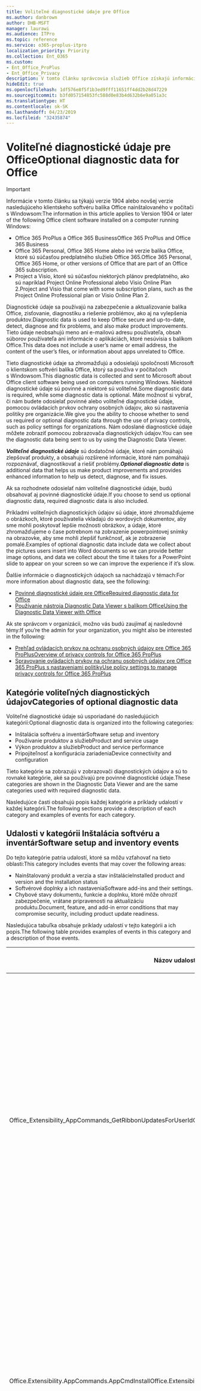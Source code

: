 ```yaml
---
title: Voliteľné diagnostické údaje pre Office
ms.author: danbrown
author: DHB-MSFT
manager: laurawi
ms.audience: ITPro
ms.topic: reference
ms.service: o365-proplus-itpro
localization_priority: Priority
ms.collection: Ent_O365
ms.custom:
- Ent_Office_ProPlus
- Ent_Office_Privacy
description: V tomto článku správcovia služieb Office získajú informácie o voliteľných diagnostických údajoch v balíku Office vrátane niekoľkých príkladov udalostí.
hideEdit: true
ms.openlocfilehash: 1df576e8f5f1b3ed9fff11651ff4dd2b28d47229
ms.sourcegitcommit: b3fd057154853fc588d0e83b4d632b6e9a051a3c
ms.translationtype: HT
ms.contentlocale: sk-SK
ms.lasthandoff: 04/23/2019
ms.locfileid: "32435874"
---
```

# <a name="optional-diagnostic-data-for-office"></a><span data-ttu-id="a367b-103">Voliteľné diagnostické údaje pre Office</span><span class="sxs-lookup"><span data-stu-id="a367b-103">Optional diagnostic data for Office</span></span>

> [!IMPORTANT]
> <span data-ttu-id="a367b-104">Informácie v tomto článku sa týkajú verzie 1904 alebo novšej verzie nasledujúceho klientskeho softvéru balíka Office nainštalovaného v počítači s Windowsom:</span><span class="sxs-lookup"><span data-stu-id="a367b-104">The information in this article applies to Version 1904 or later of the following Office client software installed on a computer running Windows:</span></span>
> - <span data-ttu-id="a367b-105">Office 365 ProPlus a Office 365 Business</span><span class="sxs-lookup"><span data-stu-id="a367b-105">Office 365 ProPlus and Office 365 Business</span></span>
> - <span data-ttu-id="a367b-106">Office 365 Personal, Office 365 Home alebo iné verzie balíka Office, ktoré sú súčasťou predplatného služieb Office 365.</span><span class="sxs-lookup"><span data-stu-id="a367b-106">Office 365 Personal, Office 365 Home, or other versions of Office that are part of an Office 365 subscription.</span></span>
> - <span data-ttu-id="a367b-107">Project a Visio, ktoré sú súčasťou niektorých plánov predplatného, ako sú napríklad Project Online Professional alebo Visio Online Plan 2.</span><span class="sxs-lookup"><span data-stu-id="a367b-107">Project and Visio that come with some subscription plans, such as the Project Online Professional plan or Visio Online Plan 2.</span></span>

<span data-ttu-id="a367b-108">Diagnostické údaje sa používajú na zabezpečenie a aktualizovanie balíka Office, zisťovanie, diagnostiku a riešenie problémov, ako aj na vylepšenia produktov.</span><span class="sxs-lookup"><span data-stu-id="a367b-108">Diagnostic data is used to keep Office secure and up-to-date, detect, diagnose and fix problems, and also make product improvements.</span></span> <span data-ttu-id="a367b-109">Tieto údaje neobsahujú meno ani e-mailovú adresu používateľa, obsah súborov používateľa ani informácie o aplikáciách, ktoré nesúvisia s balíkom Office.</span><span class="sxs-lookup"><span data-stu-id="a367b-109">This data does not include a user’s name or email address, the content of the user’s files, or information about apps unrelated to Office.</span></span>

<span data-ttu-id="a367b-110">Tieto diagnostické údaje sa zhromažďujú a odosielajú spoločnosti Microsoft o klientskom softvéri balíka Office, ktorý sa používa v počítačoch s Windowsom.</span><span class="sxs-lookup"><span data-stu-id="a367b-110">This diagnostic data is collected and sent to Microsoft about Office client software being used on computers running Windows.</span></span> <span data-ttu-id="a367b-111">Niektoré diagnostické údaje sú povinné a niektoré sú voliteľné.</span><span class="sxs-lookup"><span data-stu-id="a367b-111">Some diagnostic data is required, while some diagnostic data is optional.</span></span> <span data-ttu-id="a367b-112">Máte možnosť si vybrať, či nám budete odosielať povinné alebo voliteľné diagnostické údaje, pomocou ovládacích prvkov ochrany osobných údajov, ako sú nastavenia politiky pre organizácie.</span><span class="sxs-lookup"><span data-stu-id="a367b-112">We give you the ability to choose whether to send us required or optional diagnostic data through the use of privacy controls, such as policy settings for organizations.</span></span> <span data-ttu-id="a367b-113">Nám odoslané diagnostické údaje môžete zobraziť pomocou zobrazovača diagnostických údajov.</span><span class="sxs-lookup"><span data-stu-id="a367b-113">You can see the diagnostic data being sent to us by using the Diagnostic Data Viewer.</span></span>

<span data-ttu-id="a367b-114">***Voliteľné diagnostické údaje*** sú dodatočné údaje, ktoré nám pomáhajú zlepšovať produkty, a obsahujú rozšírené informácie, ktoré nám pomáhajú rozpoznávať, diagnostikovať a riešiť problémy.</span><span class="sxs-lookup"><span data-stu-id="a367b-114">***Optional diagnostic data*** is additional data that helps us make product improvements and provides enhanced information to help us detect, diagnose, and fix issues.</span></span>

<span data-ttu-id="a367b-115">Ak sa rozhodnete odosielať nám voliteľné diagnostické údaje, budú obsahovať aj povinné diagnostické údaje.</span><span class="sxs-lookup"><span data-stu-id="a367b-115">If you choose to send us optional diagnostic data, required diagnostic data is also included.</span></span>

<span data-ttu-id="a367b-116">Príkladmi voliteľných diagnostických údajov sú údaje, ktoré zhromažďujeme o obrázkoch, ktoré používatelia vkladajú do wordových dokumentov, aby sme mohli poskytovať lepšie možnosti obrázkov, a údaje, ktoré zhromažďujeme o čase potrebnom na zobrazenie powerpointovej snímky na obrazovke, aby sme mohli zlepšiť funkčnosť, ak je zobrazenie pomalé.</span><span class="sxs-lookup"><span data-stu-id="a367b-116">Examples of optional diagnostic data include data we collect about the pictures users insert into Word documents so we can provide better image options, and data we collect about the time it takes for a PowerPoint slide to appear on your screen so we can improve the experience if it’s slow.</span></span>

<span data-ttu-id="a367b-117">Ďalšie informácie o diagnostických údajoch sa nachádzajú v témach:</span><span class="sxs-lookup"><span data-stu-id="a367b-117">For more information about diagnostic data, see the following:</span></span>

- [<span data-ttu-id="a367b-118">Povinné diagnostické údaje pre Office</span><span class="sxs-lookup"><span data-stu-id="a367b-118">Required diagnostic data for Office</span></span>](required-diagnostic-data.md)
- [<span data-ttu-id="a367b-119">Používanie nástroja Diagnostic Data Viewer s balíkom Office</span><span class="sxs-lookup"><span data-stu-id="a367b-119">Using the Diagnostic Data Viewer with Office</span></span>](https://support.office.com/article/cf761ce9-d805-4c60-a339-4e07f3182855)

<span data-ttu-id="a367b-120">Ak ste správcom v organizácii, možno vás budú zaujímať aj nasledovné témy:</span><span class="sxs-lookup"><span data-stu-id="a367b-120">If you’re the admin for your organization, you might also be interested in the following:</span></span>

- [<span data-ttu-id="a367b-121">Prehľad ovládacích prvkov na ochranu osobných údajov pre Office 365 ProPlus</span><span class="sxs-lookup"><span data-stu-id="a367b-121">Overview of privacy controls for Office 365 ProPlus</span></span>](overview-privacy-controls.md)
- [<span data-ttu-id="a367b-122">Spravovanie ovládacích prvkov na ochranu osobných údajov pre Office 365 ProPlus s nastaveniami politiky</span><span class="sxs-lookup"><span data-stu-id="a367b-122">Use policy settings to manage privacy controls for Office 365 ProPlus</span></span>](manage-privacy-controls.md)

## <a name="categories-of-optional-diagnostic-data"></a><span data-ttu-id="a367b-123">Kategórie voliteľných diagnostických údajov</span><span class="sxs-lookup"><span data-stu-id="a367b-123">Categories of optional diagnostic data</span></span>

<span data-ttu-id="a367b-124">Voliteľné diagnostické údaje sú usporiadané do nasledujúcich kategórií:</span><span class="sxs-lookup"><span data-stu-id="a367b-124">Optional diagnostic data is organized into the following categories:</span></span>

- <span data-ttu-id="a367b-125">Inštalácia softvéru a inventár</span><span class="sxs-lookup"><span data-stu-id="a367b-125">Software setup and inventory</span></span>
- <span data-ttu-id="a367b-126">Používanie produktov a služieb</span><span class="sxs-lookup"><span data-stu-id="a367b-126">Product and service usage</span></span>
- <span data-ttu-id="a367b-127">Výkon produktov a služieb</span><span class="sxs-lookup"><span data-stu-id="a367b-127">Product and service performance</span></span>
- <span data-ttu-id="a367b-128">Pripojiteľnosť a konfigurácia zariadenia</span><span class="sxs-lookup"><span data-stu-id="a367b-128">Device connectivity and configuration</span></span>

<span data-ttu-id="a367b-129">Tieto kategórie sa zobrazujú v zobrazovači diagnostických údajov a sú to rovnaké kategórie, aké sa používajú pre povinné diagnostické údaje.</span><span class="sxs-lookup"><span data-stu-id="a367b-129">These categories are shown in the Diagnostic Data Viewer and are the same categories used with required diagnostic data.</span></span>

<span data-ttu-id="a367b-130">Nasledujúce časti obsahujú popis každej kategórie a príklady udalostí v každej kategórii.</span><span class="sxs-lookup"><span data-stu-id="a367b-130">The following sections provide a description of each category and examples of events for each category.</span></span>

## <a name="software-setup-and-inventory-events"></a><span data-ttu-id="a367b-131">Udalosti v kategórii Inštalácia softvéru a inventár</span><span class="sxs-lookup"><span data-stu-id="a367b-131">Software setup and inventory events</span></span>

<span data-ttu-id="a367b-132">Do tejto kategórie patria udalostí, ktoré sa môžu vzťahovať na tieto oblasti:</span><span class="sxs-lookup"><span data-stu-id="a367b-132">This category includes events that may cover the following areas:</span></span>

- <span data-ttu-id="a367b-133">Nainštalovaný produkt a verzia a stav inštalácie</span><span class="sxs-lookup"><span data-stu-id="a367b-133">Installed product and version and the installation status</span></span>
- <span data-ttu-id="a367b-134">Softvérové doplnky a ich nastavenia</span><span class="sxs-lookup"><span data-stu-id="a367b-134">Software add-ins and their settings.</span></span>
- <span data-ttu-id="a367b-135">Chybové stavy dokumentu, funkcie a doplnku, ktoré môže ohroziť zabezpečenie, vrátane pripravenosti na aktualizáciu produktu.</span><span class="sxs-lookup"><span data-stu-id="a367b-135">Document, feature, and add-in error conditions that may compromise security, including product update readiness.</span></span>

<span data-ttu-id="a367b-136">Nasledujúca tabuľka obsahuje príklady udalostí v tejto kategórii a ich popis.</span><span class="sxs-lookup"><span data-stu-id="a367b-136">The following table provides examples of events in this category and a description of those events.</span></span>

| <span data-ttu-id="a367b-137">**Názov udalosti**</span><span class="sxs-lookup"><span data-stu-id="a367b-137">**Event name**</span></span>   | <span data-ttu-id="a367b-138">**Popis udalosti**</span><span class="sxs-lookup"><span data-stu-id="a367b-138">**Event description**</span></span>  |
| ---- | ---- |
| <span data-ttu-id="a367b-139">Office\_Extensibility\_AppCommands\_GetRibbonUpdatesForUserId</span><span class="sxs-lookup"><span data-stu-id="a367b-139">Office\_Extensibility\_AppCommands\_GetRibbonUpdatesForUserId</span></span> | <span data-ttu-id="a367b-140">Táto udalosť označuje, či Word úspešne aktualizuje pás s nástrojmi používateľského rozhrania Wordu, keď používateľ zmení svoju identitu.</span><span class="sxs-lookup"><span data-stu-id="a367b-140">This event indicates whether Word successfully updates the Ribbon in the Word User Interface when the user changes their identity.</span></span> <span data-ttu-id="a367b-141">Pomocou tejto udalosti rozpoznávame nesprávne nastavenie a iné problémy, ktoré by mohli ovplyvniť používateľské rozhranie balíka Office.</span><span class="sxs-lookup"><span data-stu-id="a367b-141">We use this event to detect incorrect setup and other issues that would affect the Office user interface.</span></span> |
| <span data-ttu-id="a367b-142">Office.Extensibility.AppCommands.AppCmdInstall</span><span class="sxs-lookup"><span data-stu-id="a367b-142">Office.Extensibility.AppCommands.AppCmdInstall</span></span>   | <span data-ttu-id="a367b-143">Táto udalosť poskytuje informácie o doplnku balíka Office, ktorý používateľ nainštaloval, vrátane ID aplikácie, zostavy a verzie operačného systému, úspešnosti inštalácie a trvaní inštalácie.</span><span class="sxs-lookup"><span data-stu-id="a367b-143">This event provides information about the Office add-in that the user has installed, including app ID, operating system build and version, success of installation, and duration of install.</span></span>  |

## <a name="product-and-service-usage-events"></a><span data-ttu-id="a367b-144">Udalosti v kategórii Používanie produktov a služieb</span><span class="sxs-lookup"><span data-stu-id="a367b-144">Product and service usage events</span></span>

<span data-ttu-id="a367b-145">Do tejto kategórie patria udalostí, ktoré sa môžu vzťahovať na tieto oblasti:</span><span class="sxs-lookup"><span data-stu-id="a367b-145">This category includes events that may cover the following areas:</span></span>

- <span data-ttu-id="a367b-146">Úspešnosť fungovania aplikácie.</span><span class="sxs-lookup"><span data-stu-id="a367b-146">Success of application functionality.</span></span> <span data-ttu-id="a367b-147">Obmedzené na otvorenie a zatvorenie aplikácie a dokumentov, úpravu súborov a zdieľanie súborov (spoluprácu).</span><span class="sxs-lookup"><span data-stu-id="a367b-147">Limited to opening and closing of the application and documents, file editing, and file sharing (collaboration).</span></span>
- <span data-ttu-id="a367b-148">Určenie, či sa vyskytli konkrétne udalosti funkcie, napríklad spustenie alebo ukončenie a či je funkcia spustená.</span><span class="sxs-lookup"><span data-stu-id="a367b-148">Determination if specific feature events have occurred, such as start or stop, and if feature is running.</span></span>
- <span data-ttu-id="a367b-149">Funkcie zjednodušenia ovládania balíka Office</span><span class="sxs-lookup"><span data-stu-id="a367b-149">Office accessibility features</span></span>

<span data-ttu-id="a367b-150">Nasledujúca tabuľka obsahuje príklady udalostí v tejto kategórii a ich popis.</span><span class="sxs-lookup"><span data-stu-id="a367b-150">The following table provides examples of events in this category and a description of those events.</span></span>

| <span data-ttu-id="a367b-151">**Názov udalosti**</span><span class="sxs-lookup"><span data-stu-id="a367b-151">**Event name**</span></span>   | <span data-ttu-id="a367b-152">**Popis udalosti**</span><span class="sxs-lookup"><span data-stu-id="a367b-152">**Event description**</span></span>  |
| ------ | ------- |
| <span data-ttu-id="a367b-153">Office.Word.Commanding.Highlight</span><span class="sxs-lookup"><span data-stu-id="a367b-153">Office.Word.Commanding.Highlight</span></span>  | <span data-ttu-id="a367b-154">Táto udalosť označuje, že Word vykonal príkaz na zvýraznenie textu.</span><span class="sxs-lookup"><span data-stu-id="a367b-154">This event indicates Word has executed the command to highlight text.</span></span> <span data-ttu-id="a367b-155">Táto udalosť sa používa na zistenie chýb v príkaze zvýraznenia textu.</span><span class="sxs-lookup"><span data-stu-id="a367b-155">We use this event to detect errors in the text-highlight command.</span></span>  |
| <span data-ttu-id="a367b-156">Office.Translator.AddInLoaded</span><span class="sxs-lookup"><span data-stu-id="a367b-156">Office.Translator.AddInLoaded</span></span>   | <span data-ttu-id="a367b-157">Prezenčný signál na určenie, či sa funkcia prekladača spustila úspešne načítala a vykreslila.</span><span class="sxs-lookup"><span data-stu-id="a367b-157">A heartbeat to indicate that the translator feature has been loaded and rendered successfully.</span></span>  |
| <span data-ttu-id="a367b-158">Office.Graphics.InsertPictureCommandActivity</span><span class="sxs-lookup"><span data-stu-id="a367b-158">Office.Graphics.InsertPictureCommandActivity</span></span>  | <span data-ttu-id="a367b-159">Sleduje úspech alebo neúspech funkcie Vložiť obrázok a tiež nahlasuje podrobnosti o typoch vložených obrázkov a o tom, z akého zdroja boli vložené.</span><span class="sxs-lookup"><span data-stu-id="a367b-159">Tracks the success or failure of the Insert Picture feature, and also reports details of types of pictures inserted and from which source.</span></span>|
| <span data-ttu-id="a367b-160">Office.PowerPoint.PPT.Desktop.SummaryZoomInsertionRule</span><span class="sxs-lookup"><span data-stu-id="a367b-160">Office.PowerPoint.PPT.Desktop.SummaryZoomInsertionRule</span></span>   | <span data-ttu-id="a367b-161">Táto udalosť určuje, či sa v dokumente nachádzajú nejaké sekcie, keď používateľ vkladá Náhľad obsahu, a či sa používateľ rozhodne odstrániť existujúce sekcie.</span><span class="sxs-lookup"><span data-stu-id="a367b-161">This event determines if there are any sections present in a document when the user is inserting Summary Zoom and if the user chooses to delete existing sections.</span></span> |
| <span data-ttu-id="a367b-162">Office.Security.SecureReaderHost.ProtectedViewValidation</span><span class="sxs-lookup"><span data-stu-id="a367b-162">Office.Security.SecureReaderHost.ProtectedViewValidation</span></span> | <span data-ttu-id="a367b-163">Sleduje, kedy a prečo sa súbor otvoril v chránenom zobrazení.</span><span class="sxs-lookup"><span data-stu-id="a367b-163">Tracks when and why a file is opened in Protected View.</span></span> <span data-ttu-id="a367b-164">Používa sa na diagnostikovanie stavov, kedy by sa chránené zobrazenie nemuselo správne spustiť, aby sa zaručilo, že funkcia funguje správne.</span><span class="sxs-lookup"><span data-stu-id="a367b-164">Used to diagnose conditions where Protected View may not be correctly triggered to ensure the feature is working properly.</span></span> |

## <a name="product-and-service-performance-events"></a><span data-ttu-id="a367b-165">Udalosti v kategórii Výkon produktov a služieb</span><span class="sxs-lookup"><span data-stu-id="a367b-165">Product and service performance events</span></span>

<span data-ttu-id="a367b-166">Do tejto kategórie patria udalostí, ktoré sa môžu vzťahovať na tieto oblasti:</span><span class="sxs-lookup"><span data-stu-id="a367b-166">This category includes events that may cover the following areas:</span></span>

- <span data-ttu-id="a367b-167">Neočakávané ukončenia (zlyhania) aplikácie a stav aplikácie, keď sa to stane.</span><span class="sxs-lookup"><span data-stu-id="a367b-167">Unexpected application exits (crashes) and the state of the application when that happens.</span></span>
- <span data-ttu-id="a367b-168">Dlhý čas odozvy alebo nízky výkon v prípadoch ako spustenie aplikácie alebo otvorenie súboru.</span><span class="sxs-lookup"><span data-stu-id="a367b-168">Poor response time or performance for scenarios such as application start up or opening a file.</span></span>
- <span data-ttu-id="a367b-169">Chyby funkčnosti funkcie alebo používateľského rozhrania.</span><span class="sxs-lookup"><span data-stu-id="a367b-169">Errors in functionality of a feature or user experience.</span></span>

<span data-ttu-id="a367b-170">Nasledujúca tabuľka obsahuje príklady udalostí v tejto kategórii a ich popis.</span><span class="sxs-lookup"><span data-stu-id="a367b-170">The following table provides examples of events in this category and a description of those events.</span></span>

| <span data-ttu-id="a367b-171">**Názov udalosti**</span><span class="sxs-lookup"><span data-stu-id="a367b-171">**Event name**</span></span>    | <span data-ttu-id="a367b-172">**Popis udalosti**</span><span class="sxs-lookup"><span data-stu-id="a367b-172">**Event description**</span></span>   |
| --------------- | -------------- |
| <span data-ttu-id="a367b-173">Office\_Word\_Word\_CoreSaveTime100ns</span><span class="sxs-lookup"><span data-stu-id="a367b-173">Office\_Word\_Word\_CoreSaveTime100ns</span></span>     | <span data-ttu-id="a367b-174">V tejto udalosti sa zaznamenáva výkon aktivity ukladania dokumentu vo Worde.</span><span class="sxs-lookup"><span data-stu-id="a367b-174">This event logs the performance of a document save activity by Word.</span></span> <span data-ttu-id="a367b-175">Táto udalosť sa používa na zistenie chýb a problémov s výkonom v aktivite ukladania súboru vo Worde.</span><span class="sxs-lookup"><span data-stu-id="a367b-175">We use this event to detect errors and performance issues in the Word save document activity.</span></span>|
| <span data-ttu-id="a367b-176">Office.Identity.SignInForWamAccountAad</span><span class="sxs-lookup"><span data-stu-id="a367b-176">Office.Identity.SignInForWamAccountAad</span></span>  | <span data-ttu-id="a367b-177">Táto udalosť sa odošle, keď je používateľ prihlásený v konte služby Azure Active Directory s knižnicou Web Account Manager (WAM).</span><span class="sxs-lookup"><span data-stu-id="a367b-177">This event is sent when a user is signed in to an Azure Active Directory account with Web Account Manager (WAM) library.</span></span> <span data-ttu-id="a367b-178">Táto udalosť odosiela metaúdaje, ako sú napríklad názov aplikácie, verzia aplikácie chybový kód, ak aplikácia zlyhala.</span><span class="sxs-lookup"><span data-stu-id="a367b-178">This event sends metadata such as AppName, AppVersion, and ErrorCode if the event failed.</span></span> |
| <span data-ttu-id="a367b-179">Office.PowerPoint.PPT.Desktop.FileOpen.FirstSlideMasterThumbnailRenderTime</span><span class="sxs-lookup"><span data-stu-id="a367b-179">Office.PowerPoint.PPT.Desktop.FileOpen.FirstSlideMasterThumbnailRenderTime</span></span> | <span data-ttu-id="a367b-180">Táto udalosť zhromažďuje čas potrebný na vykreslenie miniatúry predlohy prvej snímky v PowerPointe.</span><span class="sxs-lookup"><span data-stu-id="a367b-180">This event collects the length of time it takes to render the first slide master thumbnail in PowerPoint.</span></span>  |
| <span data-ttu-id="a367b-181">Office.Extensibility.Diagnostics</span><span class="sxs-lookup"><span data-stu-id="a367b-181">Office.Extensibility.Diagnostics</span></span>   | <span data-ttu-id="a367b-182">Táto udalosť poskytuje všeobecné diagnostické informácie pre doplnky balíka Office, ako sú napríklad správy o zlyhaní na ladenie.</span><span class="sxs-lookup"><span data-stu-id="a367b-182">This event provides general diagnostic information for Office add-ins, such as crash reports for debugging.</span></span>|

## <a name="device-connectivity-and-configuration-events"></a><span data-ttu-id="a367b-183">Udalosti v kategórii Pripojiteľnosť a konfigurácia zariadenia</span><span class="sxs-lookup"><span data-stu-id="a367b-183">Device connectivity and configuration events</span></span>

<span data-ttu-id="a367b-184">Do tejto kategórie patria udalostí, ktoré sa môžu vzťahovať na tieto oblasti:</span><span class="sxs-lookup"><span data-stu-id="a367b-184">This category includes events that may cover the following areas:</span></span>

- <span data-ttu-id="a367b-185">Stav sieťového pripojenia a nastavenia zariadenia, napríklad pamäte.</span><span class="sxs-lookup"><span data-stu-id="a367b-185">Network connection state and device settings, such as memory.</span></span>

<span data-ttu-id="a367b-186">Nasledujúca tabuľka obsahuje príklady udalostí v tejto kategórii a ich popis.</span><span class="sxs-lookup"><span data-stu-id="a367b-186">The following table provides examples of events in this category and a description of those events.</span></span>

| <span data-ttu-id="a367b-187">**Názov udalosti**</span><span class="sxs-lookup"><span data-stu-id="a367b-187">**Event name**</span></span>                    | <span data-ttu-id="a367b-188">**Popis udalosti**</span><span class="sxs-lookup"><span data-stu-id="a367b-188">**Event description**</span></span>                                                                                                                                                     |
| ------ | ----- |
| <span data-ttu-id="a367b-189">Office\_Graphics\_ArtViewValidate</span><span class="sxs-lookup"><span data-stu-id="a367b-189">Office\_Graphics\_ArtViewValidate</span></span> | <span data-ttu-id="a367b-190">Táto udalosť zaznamenáva overenie výsledkov zobrazenia grafických prvkov, ktoré podporuje grafické používateľské rozhranie.</span><span class="sxs-lookup"><span data-stu-id="a367b-190">This event logs validation the results of Graphics View that supports Graphics User Interface.</span></span> <span data-ttu-id="a367b-191">Pomocou tejto udalosti zhromažďujeme údaje o používaní a chybách týkajúce sa vykresľovania grafických prvkov.</span><span class="sxs-lookup"><span data-stu-id="a367b-191">We use the event to collect usage and error data about graphics rendering.</span></span> |
| <span data-ttu-id="a367b-192">Office.Graphics.ARCExceptionScope</span><span class="sxs-lookup"><span data-stu-id="a367b-192">Office.Graphics.ARCExceptionScope</span></span> | <span data-ttu-id="a367b-193">Táto udalosť sleduje zlyhania vykresľovania pochádzajúce z nástroja vykresľovania.</span><span class="sxs-lookup"><span data-stu-id="a367b-193">This event tracks rendering failures coming from the rendering engine.</span></span> |
| <span data-ttu-id="a367b-194">Office.Extensibility.ODPLatency</span><span class="sxs-lookup"><span data-stu-id="a367b-194">Office.Extensibility.ODPLatency</span></span>   | <span data-ttu-id="a367b-195">Táto udalosť poskytuje informácie o sieťovom pripojení a rýchlosti používateľa.</span><span class="sxs-lookup"><span data-stu-id="a367b-195">This event provides information about the user’s network connection and speed.</span></span>     |
